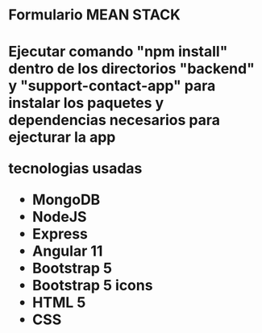 <h1>Formulario MEAN STACK<h1>

Ejecutar comando "npm install" dentro de los directorios "backend" y "support-contact-app" para instalar los paquetes y dependencias necesarios para ejecturar la app

tecnologias usadas
<ul>
  <li>MongoDB</li>
  <li>NodeJS</li>
  <li>Express</li> 
  <li>Angular 11</li>
  <li>Bootstrap 5</li>
  <li>Bootstrap 5 icons</li>
  <li>HTML 5</li>
  <li>CSS</li>
</ul>
